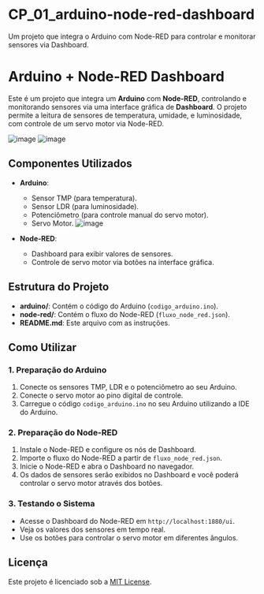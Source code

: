 # CP_01_arduino-node-red-dashboard
Um projeto que integra o Arduino com Node-RED para controlar e monitorar sensores via Dashboard.

# Arduino + Node-RED Dashboard

Este é um projeto que integra um **Arduino** com **Node-RED**, controlando e monitorando sensores via uma interface gráfica de **Dashboard**. O projeto permite a leitura de sensores de temperatura, umidade, e luminosidade, com controle de um servo motor via Node-RED.

![image](https://github.com/user-attachments/assets/7ea4784c-fc16-4eed-8adc-0e81c3231e07)
![image](https://github.com/user-attachments/assets/6c7277fa-4981-425d-9ceb-89a66668ba7d)


## Componentes Utilizados

- **Arduino**:
  - Sensor TMP (para temperatura).
  - Sensor LDR (para luminosidade).
  - Potenciômetro (para controle manual do servo motor).
  - Servo Motor.
  ![image](https://github.com/user-attachments/assets/6f53099c-3e03-4062-b6be-080a92f2d0f1)

  
- **Node-RED**:
  - Dashboard para exibir valores de sensores.
  - Controle de servo motor via botões na interface gráfica.

## Estrutura do Projeto

- **arduino/**: Contém o código do Arduino (`codigo_arduino.ino`).
- **node-red/**: Contém o fluxo do Node-RED (`fluxo_node_red.json`).
- **README.md**: Este arquivo com as instruções.

## Como Utilizar

### 1. Preparação do Arduino

1. Conecte os sensores TMP, LDR e o potenciômetro ao seu Arduino.
2. Conecte o servo motor ao pino digital de controle.
3. Carregue o código `codigo_arduino.ino` no seu Arduino utilizando a IDE do Arduino.

### 2. Preparação do Node-RED

1. Instale o Node-RED e configure os nós de Dashboard.
2. Importe o fluxo do Node-RED a partir de `fluxo_node_red.json`.
3. Inicie o Node-RED e abra o Dashboard no navegador.
4. Os dados de sensores serão exibidos no Dashboard e você poderá controlar o servo motor através dos botões.

### 3. Testando o Sistema

- Acesse o Dashboard do Node-RED em `http://localhost:1880/ui`.
- Veja os valores dos sensores em tempo real.
- Use os botões para controlar o servo motor em diferentes ângulos.

## Licença

Este projeto é licenciado sob a [MIT License](LICENSE).
